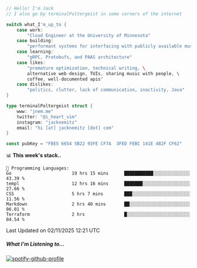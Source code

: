 ```go
// Hello! I'm Jack
// I also go by terminalPoltergeist in some corners of the internet

switch what_I'm_up_to {
    case work:
        "Cloud Engineer at the University of Minnesota"
    case building:
        "performant systems for interfacing with publicly available music datasets"
    case learning:
        "gRPC, Protobufs, and PAAS architecture"
    case likes:
        "premature optimization, technical writing, \
        alternative web-design, TUIs, sharing music with people, \
        coffee, well-documented apis"
    case dislikes:
        "politics, clutter, lack of communication, inactivity, Java"
}

type terminalPoltergeist struct {
    www: "jnem.me"
    twitter: "@i_heart_vim"
    instagram: "jacknemitz"
    email: "hi [at] jacknemitz [dot] com"
}

const pubKey = "FBE5 6654 5B22 93FE CF7A  3FED FEBC 141E 4B2F CF62"
```

<!--START_SECTION:waka-->
📊 **This week's stack..** 

```text
💬 Programming Languages: 
Go                       19 hrs 15 mins      ███████████░░░░░░░░░░░░░░   43.39 % 
templ                    12 hrs 16 mins      ███████░░░░░░░░░░░░░░░░░░   27.66 % 
CSS                      5 hrs 7 mins        ███░░░░░░░░░░░░░░░░░░░░░░   11.56 % 
Markdown                 2 hrs 40 mins       ██░░░░░░░░░░░░░░░░░░░░░░░   06.01 % 
Terraform                2 hrs               █░░░░░░░░░░░░░░░░░░░░░░░░   04.54 % 
```


 Last Updated on 02/11/2025 12:21 UTC
<!--END_SECTION:waka-->

##### What I'm Listening to...

[![spotify-github-profile](https://jnem.me/listening-item?maxAge=2592000)](https://jnem.me/listening)
